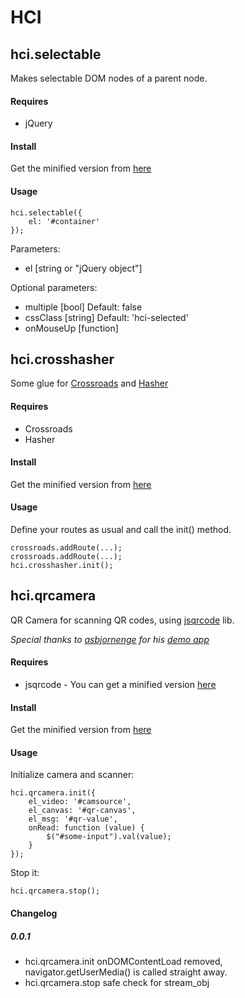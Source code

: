 # HCI


## hci.selectable

Makes selectable DOM nodes of a parent node.

#### Requires

* jQuery

#### Install

Get the minified version from [here](https://raw.github.com/educastellano/hci/master/lib/hci.selectable-0.0.0.min.js)

#### Usage

	hci.selectable({
		el: '#container'
	});

Parameters:

* el [string or "jQuery object"]

Optional parameters:

* multiple [bool] Default: false
* cssClass [string] Default: 'hci-selected'
* onMouseUp [function]

## hci.crosshasher

Some glue for [Crossroads](http://millermedeiros.github.com/crossroads.js/) and [Hasher](https://github.com/millermedeiros/hasher/)

#### Requires

* Crossroads
* Hasher

#### Install

Get the minified version from [here](https://raw.github.com/educastellano/hci/master/lib/hci.crosshasher-0.0.0.min.js)

#### Usage

Define your routes as usual and call the init() method.

	crossroads.addRoute(...);
	crossroads.addRoute(...);
    hci.crosshasher.init();

## hci.qrcamera

QR Camera for scanning QR codes, using [jsqrcode](https://github.com/LazarSoft/jsqrcode) lib.

*Special thanks to [asbjornenge](https://github.com/asbjornenge) for his [demo app](https://github.com/asbjornenge/jsqrcode-scanner)*

#### Requires

* jsqrcode - You can get a minified version [here](https://raw.github.com/educastellano/hci/master/vendor/jsqrcode.min.js)

#### Install

Get the minified version from [here](https://raw.github.com/educastellano/hci/master/lib/hci.qrcamera-0.0.0.min.js)

#### Usage

Initialize camera and scanner:

	hci.qrcamera.init({
		el_video: '#camsource',
		el_canvas: '#qr-canvas',
		el_msg: '#qr-value',
		onRead: function (value) {
			$("#some-input").val(value);
		}
	});

Stop it:

	hci.qrcamera.stop();

#### Changelog

##### 0.0.1
* hci.qrcamera.init onDOMContentLoad removed, navigator.getUserMedia() is called straight away.
* hci.qrcamera.stop safe check for stream_obj 


